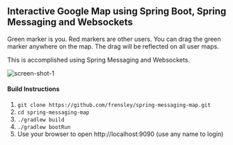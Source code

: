 ## Interactive Google Map using Spring Boot, Spring Messaging and Websockets

Green marker is you. Red markers are other users. You can drag the green marker anywhere on the map. The drag will be reflected on all user maps.

This is accomplished using Spring Messaging and Websockets.


![screen-shot-1](../master/doc/screen-shot-2.png)

#### Build Instructions
1. ``git clone https://github.com/frensley/spring-messaging-map.git``
1. ``cd spring-messaging-map``
1. ``./gradlew build``
1. ``./gradlew bootRun``
1. Use your browser to open http://localhost:9090 (use any name to login)
